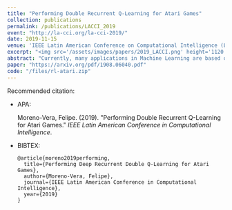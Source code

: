 ```yaml
---
title: "Performing Double Recurrent Q-Learning for Atari Games"
collection: publications
permalink: /publications/LACCI_2019
event: "http://la-cci.org/la-cci-2019/"
date: 2019-11-15
venue: 'IEEE Latin American Conference on Computational Intelligence (LA-CCI), Guayaquil - Ecuador'
excerpt: "<img src='/assets/images/papers/2019_LACCI.png' height='1120' width='520'>"
abstract: "Currently, many applications in Machine Learning are based on define new models to extract more information about data, In this case Deep Reinforcement Learning with the most common application in video games like Atari, Mario, and others causes an impact in how to computers can learning by himself with only information called rewards obtained from any action. There is a lot of algorithms modeled and implemented based on Deep Recurrent Q-Learning proposed by DeepMind used in AlphaZero and Go. In this document, We proposed Deep Recurrent Double Q-Learning that is an implementation of Deep Reinforcement Learning using Double Q-Learning algorithms and Recurrent Networks like LSTM and DRQN."
paper: "https://arxiv.org/pdf/1908.06040.pdf"
code: "/files/rl-atari.zip"
---
```


Recommended citation:

* APA:

  Moreno-Vera, Felipe. (2019). &quot;Performing Double Recurrent Q-Learning for Atari Games.&quot; <i>IEEE Latin American Conference in Computational Intelligence</i>.

* BIBTEX:

      @article{moreno2019performing,
        title={Performing Deep Recurrent Double Q-Learning for Atari Games},
        author={Moreno-Vera, Felipe},
        journal={IEEE Latin American Conference in Computational Intelligence},
        year={2019}
      }

